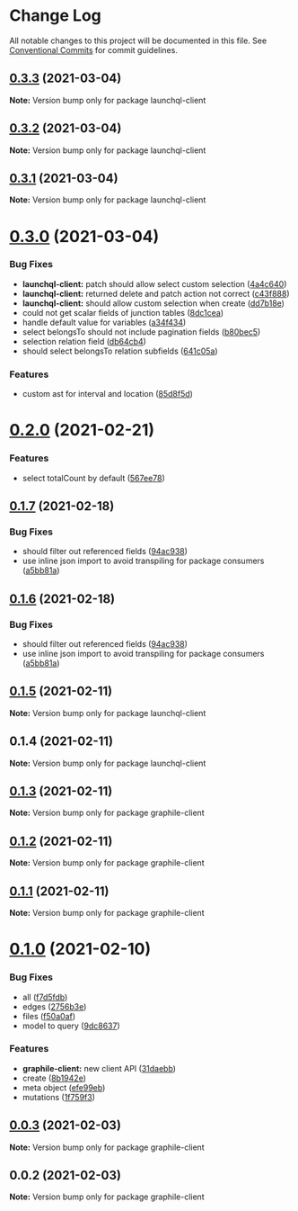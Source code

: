 # Change Log

All notable changes to this project will be documented in this file.
See [Conventional Commits](https://conventionalcommits.org) for commit guidelines.

## [0.3.3](https://github.com/launchql/launchql-gen/compare/launchql-client@0.3.2...launchql-client@0.3.3) (2021-03-04)

**Note:** Version bump only for package launchql-client





## [0.3.2](https://github.com/launchql/launchql-gen/compare/launchql-client@0.3.1...launchql-client@0.3.2) (2021-03-04)

**Note:** Version bump only for package launchql-client





## [0.3.1](https://github.com/launchql/launchql-gen/compare/launchql-client@0.3.0...launchql-client@0.3.1) (2021-03-04)

**Note:** Version bump only for package launchql-client





# [0.3.0](https://github.com/launchql/launchql-gen/compare/launchql-client@0.2.0...launchql-client@0.3.0) (2021-03-04)


### Bug Fixes

* **launchql-client:** patch should allow select custom selection ([4a4c640](https://github.com/launchql/launchql-gen/commit/4a4c640a5379212af11ef14f72139be0d1374d12))
* **launchql-client:** returned delete and patch action not correct ([c43f888](https://github.com/launchql/launchql-gen/commit/c43f888a682ab7d9bda292330143df1c07b42501))
* **launchql-client:** should allow custom selection when create ([dd7b18e](https://github.com/launchql/launchql-gen/commit/dd7b18e0d4bbb7e8752782c137bea970ab677253))
* could not get scalar fields of junction tables ([8dc1cea](https://github.com/launchql/launchql-gen/commit/8dc1cea6b0136efb33bacfcb50c2feb4e8c5ab54))
* handle default value for variables ([a34f434](https://github.com/launchql/launchql-gen/commit/a34f4349b6c13cf129b9143bb8f05202c368c83c))
* select belongsTo should not include pagination fields ([b80bec5](https://github.com/launchql/launchql-gen/commit/b80bec598b0e80850a4be1614a165dfcc5374361))
* selection relation field ([db64cb4](https://github.com/launchql/launchql-gen/commit/db64cb4c3e0a21b45037ad475d725b9c1bd98043))
* should select belongsTo relation subfields ([641c05a](https://github.com/launchql/launchql-gen/commit/641c05af319aa2247bfc2c9309cd25bb830f6ed3))


### Features

* custom ast for interval and location ([85d8f5d](https://github.com/launchql/launchql-gen/commit/85d8f5d1fe0123a2779ec84d428aabce4ccb7747))





# [0.2.0](https://github.com/launchql/launchql-gen/compare/launchql-client@0.1.7...launchql-client@0.2.0) (2021-02-21)


### Features

* select totalCount by default ([567ee78](https://github.com/launchql/launchql-gen/commit/567ee78e27170a9d78a88630380e1e3cfdde88c5))





## [0.1.7](https://github.com/launchql/launchql-gen/compare/launchql-client@0.1.5...launchql-client@0.1.7) (2021-02-18)


### Bug Fixes

* should filter out referenced fields ([94ac938](https://github.com/launchql/launchql-gen/commit/94ac938c5491292e7fc2b4a9211c36a83ae3f452))
* use inline json import to avoid transpiling for package consumers ([a5bb81a](https://github.com/launchql/launchql-gen/commit/a5bb81a9621b274dc3a54a719d48bbc70ef885f0))





## [0.1.6](https://github.com/launchql/launchql-gen/compare/launchql-client@0.1.5...launchql-client@0.1.6) (2021-02-18)


### Bug Fixes

* should filter out referenced fields ([94ac938](https://github.com/launchql/launchql-gen/commit/94ac938c5491292e7fc2b4a9211c36a83ae3f452))
* use inline json import to avoid transpiling for package consumers ([a5bb81a](https://github.com/launchql/launchql-gen/commit/a5bb81a9621b274dc3a54a719d48bbc70ef885f0))





## [0.1.5](https://github.com/launchql/launchql-gen/compare/launchql-client@0.1.4...launchql-client@0.1.5) (2021-02-11)

**Note:** Version bump only for package launchql-client





## 0.1.4 (2021-02-11)

**Note:** Version bump only for package launchql-client





## [0.1.3](https://github.com/launchql/launchql-gen/compare/graphile-client@0.1.2...graphile-client@0.1.3) (2021-02-11)

**Note:** Version bump only for package graphile-client





## [0.1.2](https://github.com/pyramation/launchql-gen/compare/graphile-client@0.1.1...graphile-client@0.1.2) (2021-02-11)

**Note:** Version bump only for package graphile-client





## [0.1.1](https://github.com/pyramation/launchql-gen/compare/graphile-client@0.1.0...graphile-client@0.1.1) (2021-02-11)

**Note:** Version bump only for package graphile-client





# [0.1.0](https://github.com/pyramation/launchql-gen/compare/graphile-client@0.0.3...graphile-client@0.1.0) (2021-02-10)


### Bug Fixes

* all ([f7d5fdb](https://github.com/pyramation/launchql-gen/commit/f7d5fdb74df4e86f2a484e2dbafbc15dd2e7d390))
* edges ([2756b3e](https://github.com/pyramation/launchql-gen/commit/2756b3e405a612535d069cd74a0123ae2fd43bb6))
* files ([f50a0af](https://github.com/pyramation/launchql-gen/commit/f50a0afe088f86580adc07b2319e16c9cf51e1b9))
* model to query ([9dc8637](https://github.com/pyramation/launchql-gen/commit/9dc863783f72168458c4c32e5cdf23380366f119))


### Features

* **graphile-client:** new client API ([31daebb](https://github.com/pyramation/launchql-gen/commit/31daebb63fbcc1c70d27102dba9ff57a66cd2cb9))
* create ([8b1942e](https://github.com/pyramation/launchql-gen/commit/8b1942e8c7cfbb24a9ee712d1746cd7d7d2af006))
* meta object ([efe99eb](https://github.com/pyramation/launchql-gen/commit/efe99eb0848291843de556ca420d99e1714d9c4f))
* mutations ([1f759f3](https://github.com/pyramation/launchql-gen/commit/1f759f3028be78d6e1a5fd37a93db5317eca5298))





## [0.0.3](https://github.com/pyramation/launchql-gen/compare/graphile-client@0.0.2...graphile-client@0.0.3) (2021-02-03)

**Note:** Version bump only for package graphile-client





## 0.0.2 (2021-02-03)

**Note:** Version bump only for package graphile-client

